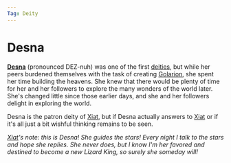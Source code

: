 ```yaml
---
Tag: Deity
---
```

# Desna
**[Desna](https://pathfinderwiki.com/wiki/Desna)** (pronounced DEZ-nuh) was one of the first [deities](https://pathfinderwiki.com/wiki/Deity "Deity"), but while her peers burdened themselves with the task of creating [Golarion](questforthefrozenflame/docs/Backstory/Places/Golarion.md), she spent her time building the heavens. She knew that there would be plenty of time for her and her followers to explore the many wonders of the world later. She's changed little since those earlier days, and she and her followers delight in exploring the world.

Desna is the patron deity of [Xiat](questforthefrozenflame/docs/Backstory/Party-Members/Xiat.md), but if Desna actually answers to [Xiat](questforthefrozenflame/docs/Backstory/Party-Members/Xiat.md) or if it's all just a bit wishful thinking remains to be seen. 

*[Xiat](questforthefrozenflame/docs/Backstory/Party-Members/Xiat.md)'s note: this is Desna! She guides the stars! Every night I talk to the stars and hope she replies. She never does, but I know I'm her favored and destined to become a new Lizard King, so surely she someday will!* 